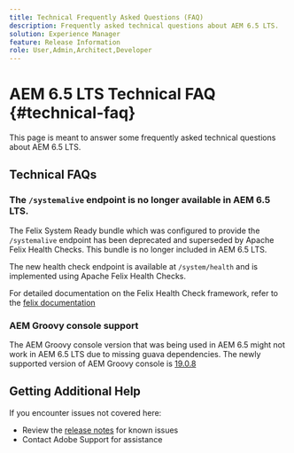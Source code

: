 ```yaml
---
title: Technical Frequently Asked Questions (FAQ)
description: Frequently asked technical questions about AEM 6.5 LTS.
solution: Experience Manager
feature: Release Information
role: User,Admin,Architect,Developer
---
```

# AEM 6.5 LTS Technical FAQ {#technical-faq}

This page is meant to answer some frequently asked technical questions about AEM 6.5 LTS.

## Technical FAQs

### The `/systemalive` endpoint is no longer available in AEM 6.5 LTS.

The Felix System Ready bundle which was configured to provide the `/systemalive` endpoint has been deprecated and superseded by Apache Felix Health Checks. This bundle is no longer included in AEM 6.5 LTS.

The new health check endpoint is available at `/system/health` and is implemented using Apache Felix Health Checks.

For detailed documentation on the Felix Health Check framework, refer to the [felix documentation](https://github.com/apache/felix-dev/blob/master/healthcheck/README.md)

### AEM Groovy console support

The AEM Groovy console version that was being used in AEM 6.5 might not work in AEM 6.5 LTS due to missing guava dependencies. The newly supported version of AEM Groovy console is [19.0.8](https://mvnrepository.com/artifact/be.orbinson.aem/aem-groovy-console/19.0.8)

## Getting Additional Help

If you encounter issues not covered here:
* Review the [release notes](/help/release-notes/release-notes.md) for known issues
* Contact Adobe Support for assistance
